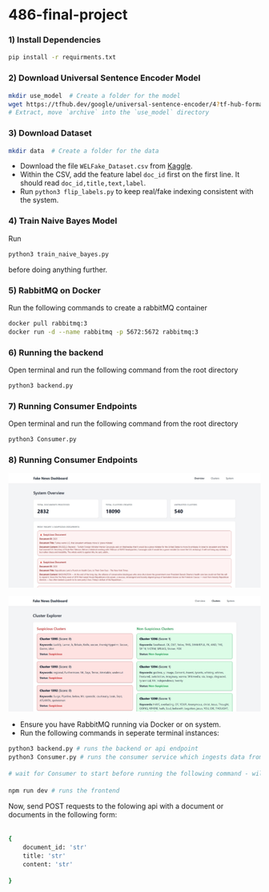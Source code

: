 # 486-final-project

### 1) Install Dependencies
```bash
pip install -r requirments.txt
```

### 2) Download Universal Sentence Encoder Model
```bash
mkdir use_model  # Create a folder for the model
wget https://tfhub.dev/google/universal-sentence-encoder/4?tf-hub-format=compressed -O use_model.tar.gz
# Extract, move `archive` into the `use_model` directory
```

### 3) Download Dataset
```bash
mkdir data  # Create a folder for the data
```
- Download the file ```WELFake_Dataset.csv``` from [Kaggle](https://www.kaggle.com/datasets/saurabhshahane/fake-news-classification?resource=download).
- Within the CSV, add the feature label ```doc_id``` first on the first line. It should read ```doc_id,title,text,label```.
- Run ```python3 flip_labels.py``` to keep real/fake indexing consistent with the system.

### 4) Train Naive Bayes Model
Run
```bash
python3 train_naive_bayes.py
```
before doing anything further.

### 5) RabbitMQ on Docker
Run the following commands to create a rabbitMQ container

```bash
docker pull rabbitmq:3
docker run -d --name rabbitmq -p 5672:5672 rabbitmq:3
```

### 6) Running the backend
Open terminal and run the following command from the root directory

```bash
python3 backend.py
```

### 7) Running Consumer Endpoints
Open terminal and run the following command from the root directory

``` bash
python3 Consumer.py
```
### 8) Running Consumer Endpoints


![System Overview](OverviewScreenshot.jpg)


![Cluster Overview](ClusterOverview.jpg)

- Ensure you have RabbitMQ running via Docker or on system.
- Run the following commands in seperate terminal instances:

``` bash
python3 backend.py # runs the backend or api endpoint
python3 Consumer.py # runs the consumer service which ingests data from the queue

# wait for Consumer to start before running the following command - will see a Consumer Starting print in terminal

npm run dev # runs the frontend

```

Now, send POST requests to the folowing api with a document or documents in the following form:
```bash

{ 
    document_id: 'str'
    title: 'str'
    content: 'str'

}
```